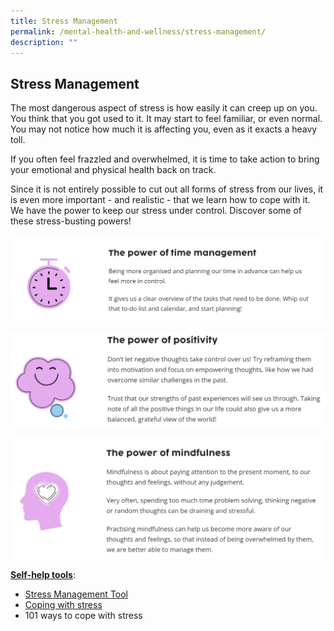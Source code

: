 ```yaml
---
title: Stress Management
permalink: /mental-health-and-wellness/stress-management/
description: ""
---
```

## Stress Management
The most dangerous aspect of stress is how easily it can creep up on you. You think that you got used to it. It may start to feel familiar, or even normal. You may not notice how much it is affecting you, even as it exacts a heavy toll.

If you often feel frazzled and overwhelmed, it is time to take action to bring your emotional and physical health back on track.

Since it is not entirely possible to cut out all forms of stress from our lives, it is even more important - and realistic - that we learn how to cope with it. We have the power to keep our stress under control. Discover some of these stress-busting powers!

![](/images/Well%20Being%20Guide/Mental%20Health%20and%20Wellness/mental_health_1.png)

![](/images/Well%20Being%20Guide/Mental%20Health%20and%20Wellness/mental_health_2.png)

![](/images/Well%20Being%20Guide/Mental%20Health%20and%20Wellness/mental_health_3.png)

**<u>Self-help tools</u>**:<br>
* [Stress Management Tool](https://www.healthhub.sg/programmes/186/MindSG/Caring-For-Ourselves/Coping-With-Stress-Adults#self-assessment-home)<br>
* [Coping with stress](https://www.healthhub.sg/programmes/mindsg/caring-for-ourselves/coping-with-stress-youths#home)
* 101 ways to cope with stress
